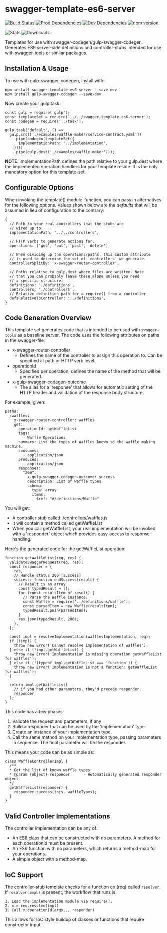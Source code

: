 # swagger-template-es6-server

[![Build Status](https://travis-ci.org/steve-gray/swagger-template-es6-server.svg?branch=master)](https://travis-ci.org/steve-gray/swagger-template-es6-server)
[![Prod Dependencies](https://david-dm.org/steve-gray/gulp-swagger-codegen/status.svg)](https://david-dm.org/steve-gray/swagger-template-es6-server)
[![Dev Dependencies](https://david-dm.org/steve-gray/gulp-swagger-codegen/dev-status.svg)](https://david-dm.org/steve-gray/swagger-template-es6-server#info=devDependencies)
[![npm version](https://badge.fury.io/js/swagger-template-es6-server.svg)](https://badge.fury.io/js/swagger-template-es6-server)

![Stats]( https://nodei.co/npm/swagger-template-es6-server.png?downloads=true&downloadRank=true&stars=true)
![Downloads](https://nodei.co/npm-dl/swagger-template-es6-server.png?height=2)

Templates for use with swagger-codegen/gulp-swagger-codegen. Generates ES6 
server-side definitions and controller-stubs intended for use with swagger-tools
or similar packages.

## Installation & Usage
To use with gulp-swagger-codegen, install with:

    npm install swagger-template-es6-server --save-dev
    npm install gulp-swagger-codegen --save-dev

Now create your gulp task:

    const gulp = require('gulp');
    const templateSet = require('../../swagger-template-es6-server');
    const codegen = require('../task');

    gulp.task('default', () =>
      gulp.src(['./examples/waffle-maker/service-contract.yaml'])
        .pipe(codegen(templateSet({
          implementationPath: '../implementation',
        })))
        .pipe(gulp.dest('./examples/waffle-maker')));

__NOTE__: implementationPath defines the path relative to your gulp.dest
where the implemented operation handlers for your template reside. It is
the only mandatory option for this template-set.

## Configurable Options
When invoking the template() module-function, you can pass in alternatives
for the following options. Values shown below are the _defaults_ that will be
assumed in lieu of configuration to the contrary:

    {
      // Path to your real controllers that the stubs are
      // wired up to.
      implementationPath: '../../controllers',
      
      // HTTP verbs to generate actions for.
      operations: ['get', 'put', 'post', 'delete'],

      // When dividing up the operations/paths, this custom attribute
      // is used to determine the set of 'controllers' we generate.
      controllerSplitBy: 'x-swagger-router-controller',

      // Paths relative to gulp.dest where files are written. Note
      // that you can probably leave these alone unless you need
      // a specific structure.
      definitions: './definitions',
      controllers: './controllers',
      // Relative definition path for a require() from a controller
      defsRelativeToController: '../definitions',
    }

## Code Generation Overview
This template set generates code that is intended to be used with `swagger-tools`
as a baseline server. The code uses the following attributes on paths in the swagger-file:

  - x-swagger-router-controller
    - Defines the name of the controller to assign this operation to. Can be specified at path
      or HTTP verb level.
  - operationId
    - Specified per operation, defines the name of the method that will be generated.
  - x-gulp-swagger-codegen-outcome
    - The alias for a 'response' that allows for automatic setting of the HTTP header and
      validation of the response body structure.

For example, given:

    paths:
      /waffles:
        x-swagger-router-controller: waffles
        get:
          operationId: getWaffleList
          tags:
            - Waffle Operations
          summary: List the types of Waffles known to the waffle making machine.
          consumes:
            - application/json
          produces:
            - application/json
          responses:
            "200":
              x-gulp-swagger-codegen-outcome: success
              description: List of waffle types
              schema:
                type: array
                items:
                  $ref: "#/definitions/Waffle"

You will get:

  - A controller stub called ./controllers/waffles.js
  - It will contain a method called getWaffleList
  - When you call getWaffleList, your real implementation will be invoked with a 'responder'
    object which provides easy-access to response handling.

Here's the generated code for the getWaffleList operation:

    function getWaffleList(req, res) {
      validateSwaggerRequest(req, res);
      const responder = {
        res,
        // Handle status 200 [success]
        success: function endSuccess(result) {
          // Result is an array
          const typedResult = [];
          for (const resultItem of result) {
            // Parse the Waffle instance.
            const Waffle = require('../definitions/waffle');
            const parsedItem = new Waffle(resultItem);
            typedResult.push(parsedItem);
          }
          res.json(typedResult, 200);
        },
      };

      const impl = resolveImplementation(wafflesImplementation, req);
      if (!impl) {
        throw new Error('Cannot resolve implementation of waffles');
      } else if (!impl.getWaffleList) {
        throw new Error('Implementation is missing operation getWaffleList for waffles');
      } else if (!(typeof impl.getWaffleList === 'function')) {
        throw new Error('Implementation is not a function: getWaffleList for waffles');
      }

      return impl.getWaffleList(
        // if you had other parameters, they'd precede responder.
        responder
      );
    }

This code has a few phases:

  1. Validate the request and parameters, if any
  2. Build a responder that can be used by the 'implementation' type.
  3. Create an instance of your implementation type.
  4. Call the same method on your implementation type, passing parameters
     in sequence. The final parameter will be the responder.

This means your code can be as simple as:

    class WaffleControllerImpl {
      /**
      * Get the list of known waffle types
      * @param {object} responder      - Automatically generated responder object
      */
      getWaffleList(responder) {
        responder.success(this._waffleTypes);
      }
    }

## Valid Controller Implementations
The controller implementation can be any of:

  - An ES6 class that can be constructed with no parameters. A method
    for each operationId must be present.
  - An ES6 function with no parameters, which returns a method-map
    for your operations.
  - A simple object with a method-map.

## IoC Support
The controller-stub template checks for a function on (req) called `resolver`.
If `resolver(impl)` is present, the workflow that runs is:

    1. Load the implementation module via require();
    2. x = req.resolve(impl)
    3. Call x.operationId(args.., responder)

This allows for IoC style buildup of classes or functions that require
constructor input.